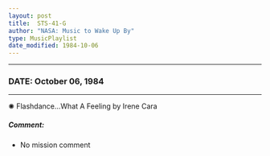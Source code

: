 ```yaml
---
layout: post
title:  STS-41-G
author: "NASA: Music to Wake Up By"
type: MusicPlaylist
date_modified: 1984-10-06
---
```


----
### DATE: October 06, 1984
----
✺ Flashdance...What A Feeling by Irene Cara

##### Comment:
* No mission comment
